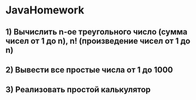 ﻿# JavaHomework
## 1) Вычислить n-ое треугольного число (сумма чисел от 1 до n), n! (произведение чисел от 1 до n)
## 2) Вывести все простые числа от 1 до 1000
## 3) Реализовать простой калькулятор
